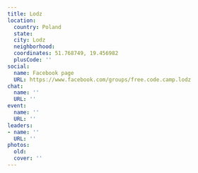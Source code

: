 ```yaml
---
title: Lodz
location:
  country: Poland
  state: 
  city: Lodz
  neighborhood: 
  coordinates: 51.768749, 19.456982
  plusCode: ''
social:
  name: Facebook page
  URL: https://www.facebook.com/groups/free.code.camp.lodz
chat:
  name: ''
  URL: ''
event:
  name: ''
  URL: ''
leaders:
- name: ''
  URL: ''
photos:
  old: 
  cover: ''
---
```

